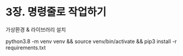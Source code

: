 # 3장. 명령줄로 작업하기

가상환경 & 라이브러리 설치

python3.8 -m venv venv && source venv/bin/activate && pip3 install -r requirements.txt